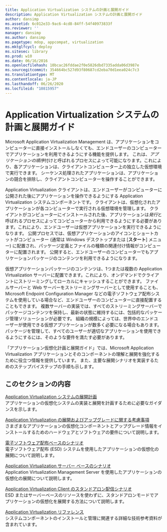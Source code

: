 ```yaml
---
title: Application Virtualization システムの計画と展開ガイド
description: Application Virtualization システムの計画と展開ガイド
author: dansimp
ms.assetid: 6c012e33-9ac6-4cd8-84ff-54f40973833f
ms.reviewer: ''
manager: dansimp
ms.author: dansimp
ms.pagetype: mdop, appcompat, virtualization
ms.mktglfcycl: deploy
ms.sitesec: library
ms.prod: w10
ms.date: 06/16/2016
ms.openlocfilehash: 10bcac26fddae2f0e5826dbd7335adda06d3987e
ms.sourcegitcommit: 354664bc527d93f80687cd2eba70d1eea024c7c3
ms.translationtype: MT
ms.contentlocale: ja-JP
ms.lasthandoff: 06/26/2020
ms.locfileid: "10815957"
---
```

# Application Virtualization システムの計画と展開ガイド


Microsoft Application Virtualization Management は、アプリケーションをコンピューターに直接インストールしなくても、エンドユーザーのコンピューターでアプリケーションを利用できるようにする機能を提供します。 これは、*アプリケーションの順序*付けと呼ばれるプロセスによって可能になります。これにより、各アプリケーションは、クライアントコンピューター上の独立した仮想環境で実行できます。 シーケンス処理されたアプリケーションは、アプリケーションの競合を排除し、クライアントコンピューターを操作することができます。

Application Virtualization クライアントは、エンドユーザーがコンピューターに公開された後にアプリケーションを操作できるようにする Application Virtualization システムコンポーネントです。 クライアントは、仮想化されたアプリケーションが各コンピューターで実行される仮想環境を管理します。 クライアントがコンピューターにインストールされた後、アプリケーションは*発行*と呼ばれるプロセスによってコンピューターから利用できるようにする必要があります。これにより、エンドユーザーは仮想アプリケーションを実行できるようになります。 公開プロセスでは、仮想アプリケーションのアイコンとショートカットがコンピューター (通常は Windows デスクトップまたは [**スタート**] メニュー) に配置され、パッケージ定義とファイルの種類の関連付け情報がコンピューターに配置されます。 公開すると、エンドユーザーのコンピューターでもアプリケーションパッケージのコンテンツを利用できるようになります。

仮想アプリケーションパッケージのコンテンツは、1つまたは複数の Application Virtualization サーバーに配置できます。これにより、オンデマンドでクライアントにストリーミングしてローカルにキャッシュすることができます。 ファイルサーバーと Web サーバーをストリーミングサーバーとして使用することも、Microsoft Endpoint Configuration Manager などの電子ソフトウェア配布システムを使用している場合など、エンドユーザーのコンピューターに直接配置することもできます。 複数サーバーの実装では、すべてのストリーミングサーバーでパッケージコンテンツを保持し、最新の状態に維持するには、包括的なパッケージ管理ソリューションが必要です。 組織の規模によっては、世界中のエンドユーザーが使用できる仮想アプリケーションが数多く必要になる場合もあります。 パッケージを管理して、すべてのユーザーが適切なアプリケーションを使用できるようにするには、そのような要件を満たす必要があります。

「アプリケーション仮想化計画と展開ガイド」では、Microsoft Application Virtualization アプリケーションとそのコンポーネントの理解と展開を強化するために役立つ情報を提供しています。 また、主要な展開シナリオを実装するためのステップバイステップの手順も示します。

## このセクションの内容


<a href="" id="planning-for-application-virtualization-system-deployment"></a>[Application Virtualization システムの展開計画](planning-for-application-virtualization-system-deployment.md)  
アプリケーションの仮想化システムの実装と展開を計画するために必要なガイダンスを示します。

<a href="" id="application-virtualization-deployment-and-upgrade-considerations"></a>[Application Virtualization の展開およびアップグレードに関する考慮事項](application-virtualization-deployment-and-upgrade-considerations.md)  
さまざまなアプリケーションの仮想化コンポーネントとアップグレード情報をインストールするためのハードウェアとソフトウェアの要件について説明します。

<a href="" id="electronic-software-distribution-based-scenario"></a>[電子ソフトウェア配布ベースのシナリオ](electronic-software-distribution-based-scenario.md)  
電子ソフトウェア配布 (ESD) システムを使用したアプリケーションの仮想化の展開について説明します。

<a href="" id="application-virtualization-server-based-scenario"></a>[Application Virtualization サーバー ベースのシナリオ](application-virtualization-server-based-scenario.md)  
Application Virtualization Management Server を使用したアプリケーションの仮想化の展開について説明します。

<a href="" id="stand-alone-delivery-scenario-for-application-virtualization-clients"></a>[Application Virtualization Client のスタンドアロン配信シナリオ](stand-alone-delivery-scenario-for-application-virtualization-clients.md)  
ESD またはサーバーベースのリソースを使わずに、スタンドアロンモードでアプリケーションの仮想化を展開する方法について説明します。

<a href="" id="application-virtualization-reference"></a>[Application Virtualization リファレンス](application-virtualization-reference.md)  
システムコンポーネントのインストールと管理に関連する詳細な技術参考資料が含まれています。

 

 





